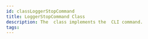 ```yaml
---
id: classLoggerStopCommand
title: LoggerStopCommand Class
description: The  class implements the  CLI command.
tags:
---
```

